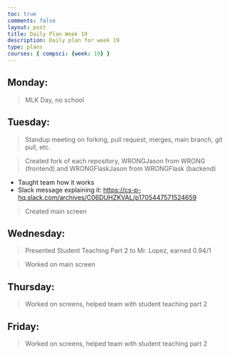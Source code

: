 ```yaml
---
toc: true
comments: false
layout: post
title: Daily Plan Week 19
description: Daily plan for week 19
type: plans
courses: { compsci: {week: 19} }
---
```


## Monday:
> MLK Day, no school

## Tuesday:
> Standup meeting on forking, pull request, merges, main branch, git pull, etc.

> Created fork of each repository, WRONGJason from WRONG (frontend) and WRONGFlaskJason from WRONGFlask (backend)
- Taught team how it works
- Slack message explaining it: https://cs-p-hq.slack.com/archives/C06DUHZKVAL/p1705447571524659

> Created main screen

## Wednesday:
> Presented Student Teaching Part 2 to Mr. Lopez, earned 0.94/1

> Worked on main screen

## Thursday:
> Worked on screens, helped team with student teaching part 2

## Friday:
> Worked on screens, helped team with student teaching part 2